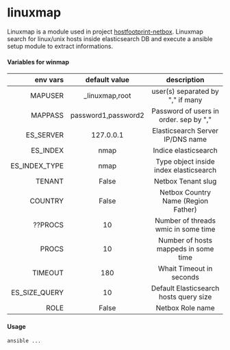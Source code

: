 # linuxmap

Linuxmap is a module used in project [hostfootprint-netbox](https://github.com/nemmeviu/hostfootprint-netbox/).
Linuxmap search for linux/unix hosts inside elasticsearch DB and
execute a ansible setup module to extract informations.

#### Variables for winmap

| env vars      | default value                            | description                            |
|--------------:|:----------------------------------------:|:--------------------------------------:|
| MAPUSER       | _linuxmap,root                           | user(s) separated by "," if many       |
| MAPPASS       | password1,password2                      | Password of users in order. sep by "," |
| ES_SERVER     | 127.0.0.1                                | Elasticsearch Server IP/DNS name       |
| ES_INDEX      | nmap	                                   | Indice elasticsearch                   |
| ES_INDEX_TYPE | nmap	                                   | Type object inside index elasticsearch |
| TENANT        | False                                    | Netbox Tenant slug                     |
| COUNTRY       | False                                    | Netbox Country Name (Region Father)    |
| ??PROCS       | 10                                       | Number of threads wmic in some time    |
| PROCS         | 10                                       | Number of hosts mappeds in some time   |
| TIMEOUT       | 180					   | Whait Timeout in seconds	     	    |
| ES_SIZE_QUERY | 10					   | Default Elasticsearch hosts query size |
| ROLE          | False                                    | Netbox Role name                       |

#### Usage

```
ansible ...
```
